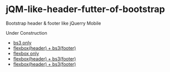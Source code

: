 # jQM-like-header-futter-of-bootstrap
Bootstrap header &amp; footer like jQuerry Mobile

Under Construction

- [bs3 only](http://klingsor.uedasoft.com/tools/171115/)
- [flexbox(header) + bs3(footer)](http://klingsor.uedasoft.com/tools/171115/index2.php)
- [flexbox only](http://klingsor.uedasoft.com/tools/171115/index3.php)
- [flexbox(header) + bs3(footer)](http://klingsor.uedasoft.com/tools/171115/index4.php)
- [flexbox(header) + bs3(footer)](http://klingsor.uedasoft.com/tools/171115/index4.php)
